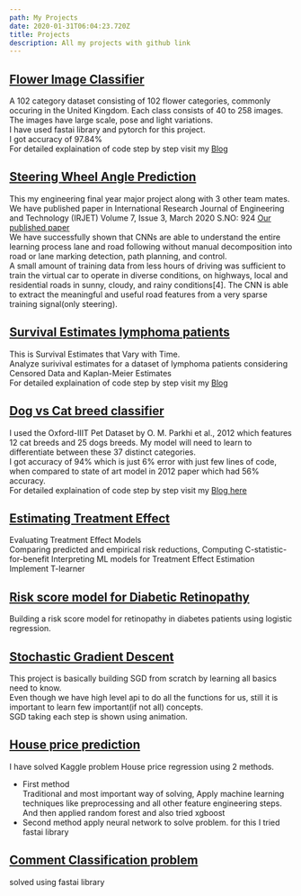 ```yaml
---
path: My Projects
date: 2020-01-31T06:04:23.720Z
title: Projects
description: All my projects with github link
---
```

## [Flower Image Classifier](https://github.com/kirankamatmgm/FlowerImageClassifier)
A 102 category dataset consisting of 102 flower categories, commonly occuring in the United Kingdom. Each class consists of 40 to 258 images. The images have large scale, pose and light variations.\
I have used fastai library and pytorch for this project.\
I got accuracy of 97.84%\
For detailed explaination of code step by step visit my [Blog](https://kirankamath.netlify.app/blog/flower-image-classifier/)


## [Steering Wheel Angle Prediction](https://github.com/kirankamatmgm/steering-wheel-prediction)
This my engineering final year major project along with 3 other team mates.
We have published paper in International Research Journal of Engineering and Technology (IRJET) Volume 7, Issue 3, March 2020 S.NO: 924 [Our published paper](https://www.irjet.net/archives/V7/i3/IRJET-V7I3924.pdf)\
We have successfully shown that CNNs are able to
understand the entire learning process lane and road
following without manual decomposition into road or lane
marking detection, path planning, and control.\
A small amount of training data from less hours of driving was
sufficient to train the virtual car to operate in diverse
conditions, on highways, local and residential roads in
sunny, cloudy, and rainy conditions\[4]. The CNN is able to
extract the meaningful and useful road features from a
very sparse training signal(only steering).


## [Survival Estimates lymphoma patients](https://github.com/kirankamatmgm/Surivival-estimates-of-lymphoma-patients)
This is Survival Estimates that Vary with Time.\
Analyze surivival estimates for a dataset of lymphoma patients considering Censored Data and Kaplan-Meier Estimates\
For detailed explaination of code step by step visit my [Blog](https://kirankamath.netlify.app/blog/survival-estimates-lymphoma-patients/)


## [Dog vs Cat breed classifier](https://github.com/kirankamatmgm/DogandCatBreed_Classifier#dog-vs-cat-breed-classifier)
I used the Oxford-IIIT Pet Dataset by O. M. Parkhi et al., 2012 which features 12 cat breeds and 25 dogs breeds. My model will need to learn to differentiate between these 37 distinct categories.\
I got accuracy of 94% which is just 6% error with just few lines of code, when compared to state of art model in 2012 paper which had 56% accuracy.\
For detailed explaination of code step by step visit my [Blog here](https://kirankamath.netlify.app/blog/image-classification-fast-ai/)  


## [Estimating Treatment Effect](https://github.com/kirankamatmgm/Estimating-Treatment-Effect)
Evaluating Treatment Effect Models  
Comparing predicted and empirical risk reductions, Computing C-statistic-for-benefit
Interpreting ML models for Treatment Effect Estimation  
Implement T-learner


## [Risk score model for Diabetic Retinopathy](https://github.com/kirankamatmgm/Risk-score-model-for-Diabetic-Retinopathy)
Building a risk score model for retinopathy in diabetes patients using logistic regression.


## [Stochastic Gradient Descent](https://github.com/kirankamatmgm/Basics-of-SGD-and-build-from-scratch)
This project is basically building SGD from scratch by learning all basics need to know.\
Even though we have high level api to do all the functions for us, still it is important to learn few important(if not all) concepts.\
SGD taking each step is shown using animation.  



## [House price prediction](https://github.com/kirankamatmgm/House-price-prediction-different-approches)
I have solved Kaggle problem House price regression using 2 methods.  

* First method\
  Traditional and most important way of solving, Apply machine learning techniques like preprocessing and all other feature engineering steps. And then applied random forest and also tried xgboost  
* Second method
  apply neural network to solve problem. for this I tried fastai library


## [Comment Classification problem](https://github.com/kirankamatmgm/Comment-Classification-problem/blob/master/CommentClassifier.ipynb)
solved using fastai library
